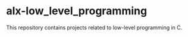 # alx-low_level_programming

This repository contains projects related to low-level programming in C.

